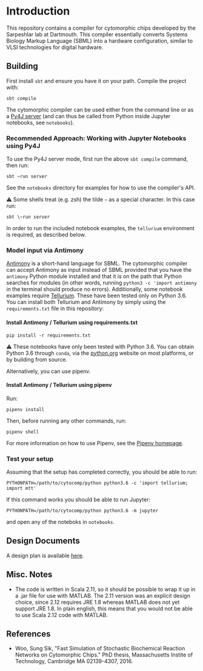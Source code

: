 # Introduction

This repository contains a compiler for cytomorphic chips developed by the Sarpeshlar lab at Dartmouth. This compiler essentially converts Systems Biology Markup Language (SBML) into a hardware configuration, similar to VLSI technologies for digital hardware.

## Building

First install `sbt` and ensure you have it on your path. Compile the project with:

```
sbt compile
```

The cytomorphic compiler can be used either from the command line or as a [Py4J server](https://www.py4j.org/) (and can thus be called from Python inside Jupyter notebooks, see `notebooks`). 

### Recommended Approach: Working with Jupyter Notebooks using Py4J

To use the Py4J server mode, first run the above `sbt compile` command, then run:

```
sbt ~run server
```

See the `notebooks` directory for examples for how to use the compiler's API.

:warning: Some shells treat (e.g. zsh) the tilde `~` as a special character. In this case run:

```
sbt \~run server
```

In order to run the included notebook examples, the `tellurium` environment is required, as described below.

### Model input via Antimony

[Antimony](https://sourceforge.net/projects/antimony/) is a short-hand language for SBML. The cytomorphic compiler can accept Antimony as input instead of SBML provided that you have the `antimony` Python module installed and that it is on the path that Python searches for modules (in other words, running `python3 -c 'import antimony` in the terminal should produce no errors). Additionally, some notebook examples require [Tellurium](https://www.github.com/sys-bio/tellurium). These have been tested only on Python 3.6. You can install both Tellurium and Antimony by simply using the `requirements.txt` file in this repository:

#### Install Antimony / Tellurium using requirements.txt

```
pip install -r requirements.txt
```

:warning: These notebooks have only been tested with Python 3.6. You can obtain Python 3.6 through `conda`, via the [python.org](https://www.python.org/) website on most platforms, or by building from source.

Alternatively, you can use pipenv.

#### Install Antimony / Tellurium using pipenv

Run:

```
pipenv install
```

Then, before running any other commands, run:

```
pipenv shell
```

For more information on how to use Pipenv, see the [Pipenv homepage](https://pipenv.pypa.io/en/latest/).

### Test your setup

Assuming that the setup has completed correctly, you should be able to run:

```
PYTHONPATH=/path/to/cytocomp/python python3.6 -c 'import tellurium; import mtt'
```

If this command works you should be able to run Jupyter:

```
PYTHONPATH=/path/to/cytocomp/python python3.6 -m jupyter
```

and open any of the noteboks in `notebooks`.

## Design Documents

A design plan is available [here](https://docs.google.com/document/d/1Di-Arw7D3oA38utko94PaDOYi06F3X9ToWq-YKgw0DQ/edit?usp=sharing).

## Misc. Notes
* The code is written in Scala 2.11, so it should be possible to wrap it up in a .jar file for use with MATLAB. The 2.11 version was an explicit design choice, since 2.12 requires JRE 1.8 whereas MATLAB does not yet support JRE 1.8. In plain english, this means that you would not be able to use Scala 2.12 code with MATLAB.

## References
* Woo, Sung Sik, "Fast Simulation of Stochastic Biochemical Reaction Networks on Cytomorphic Chips." PhD thesis, Massachusetts Instite of Technology, Cambridge MA 02139-4307, 2016.
